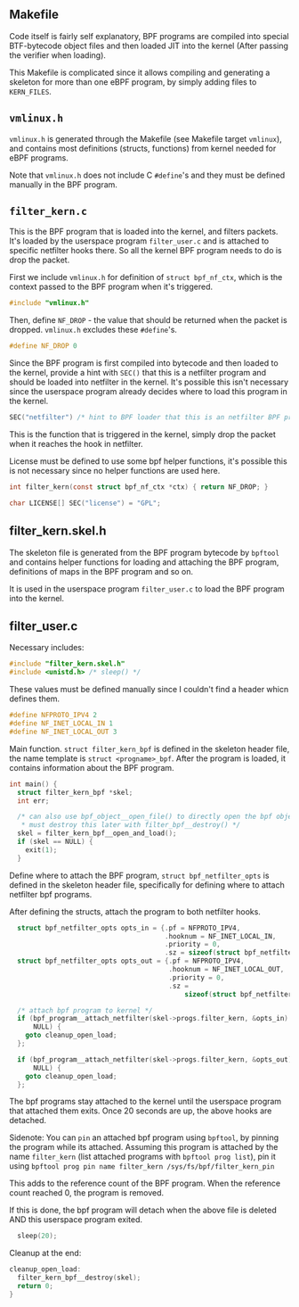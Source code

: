 ## Makefile

Code itself is fairly self explanatory, BPF programs are compiled into special BTF-bytecode object files and then loaded JIT into the kernel (After passing the verifier when loading).

This Makefile is complicated since it allows compiling and generating a skeleton for more than one eBPF program, by simply adding files to `KERN_FILES`.

## `vmlinux.h`
`vmlinux.h` is generated through the Makefile (see Makefile target `vmlinux`), and contains most definitions (structs, functions) from kernel needed for eBPF programs.

Note that `vmlinux.h` does not include C `#define`'s and they must be defined manually in the BPF program.

## `filter_kern.c`
This is the BPF program that is loaded into the kernel, and filters packets. It's loaded by the userspace program `filter_user.c` and is attached to specific netfilter hooks there. So all the kernel BPF program needs to do is drop the packet.

First we include `vmlinux.h` for definition of `struct bpf_nf_ctx`, which is the context passed to the BPF program when it's triggered.
```c
#include "vmlinux.h"
```

Then, define `NF_DROP` - the value that should be returned when the packet is dropped. `vmlinux.h` excludes these `#define`'s.

```c
#define NF_DROP 0
```

Since the BPF program is first compiled into bytecode and then loaded to the kernel, provide a hint with `SEC()` that this is a netfilter program and should be loaded into netfilter in the kernel. It's possible this isn't necessary since the userspace program already decides where to load this program in the kernel.

```c
SEC("netfilter") /* hint to BPF loader that this is an netfilter BPF program */
```

This is the function that is triggered in the kernel, simply drop the packet when it reaches the hook in netfilter.

License must be defined to use some bpf helper functions, it's possible this is not necessary since no helper functions are used here.

```c
int filter_kern(const struct bpf_nf_ctx *ctx) { return NF_DROP; }

char LICENSE[] SEC("license") = "GPL";
```

## filter_kern.skel.h

The skeleton file is generated from the BPF program bytecode by `bpftool` and contains helper functions for loading and attaching the BPF program, definitions of maps in the BPF program and so on.

It is used in the userspace program `filter_user.c` to load the BPF program into the kernel.

## filter_user.c

Necessary includes:

```c
#include "filter_kern.skel.h"
#include <unistd.h> /* sleep() */
```

These values must be defined manually since I couldn't find a header whicn defines them.

```c
#define NFPROTO_IPV4 2
#define NF_INET_LOCAL_IN 1
#define NF_INET_LOCAL_OUT 3
```

Main function. `struct filter_kern_bpf` is defined in the skeleton header file, the name template is `struct <progname>_bpf`. After the program is loaded, it contains information about the BPF program.

```c
int main() {
  struct filter_kern_bpf *skel;
  int err;

  /* can also use bpf_object__open_file() to directly open the bpf object file
   * must destroy this later with filter_bpf__destroy() */
  skel = filter_kern_bpf__open_and_load();
  if (skel == NULL) {
    exit(1);
  }
```

Define where to attach the BPF program, `struct bpf_netfilter_opts` is defined in the skeleton header file, specifically for defining where to attach netfilter bpf programs.

After defining the structs, attach the program to both netfilter hooks.

```c
  struct bpf_netfilter_opts opts_in = {.pf = NFPROTO_IPV4,
                                       .hooknum = NF_INET_LOCAL_IN,
                                       .priority = 0,
                                       .sz = sizeof(struct bpf_netfilter_opts)};
  struct bpf_netfilter_opts opts_out = {.pf = NFPROTO_IPV4,
                                        .hooknum = NF_INET_LOCAL_OUT,
                                        .priority = 0,
                                        .sz =
                                            sizeof(struct bpf_netfilter_opts)};

  /* attach bpf program to kernel */
  if (bpf_program__attach_netfilter(skel->progs.filter_kern, &opts_in) ==
      NULL) {
    goto cleanup_open_load;
  };

  if (bpf_program__attach_netfilter(skel->progs.filter_kern, &opts_out) ==
      NULL) {
    goto cleanup_open_load;
  };
```

The bpf programs stay attached to the kernel until the userspace program
that attached them exits. Once 20 seconds are up, the above hooks are
detached.

Sidenote: You can `pin` an attached bpf program using `bpftool`, by pinning the
program while its attached. Assuming this program is attached by the name
`filter_kern` (list attached programs with `bpftool prog list`), pin it
using `bpftool prog pin name filter_kern /sys/fs/bpf/filter_kern_pin`

This adds to the reference count of the BPF program. When the reference count reached 0, the program is removed.

If this is done, the bpf program will detach when the above file is deleted AND this
userspace program exited.

```c
  sleep(20);
```

Cleanup at the end:

```c
cleanup_open_load:
  filter_kern_bpf__destroy(skel);
  return 0;
}
```
